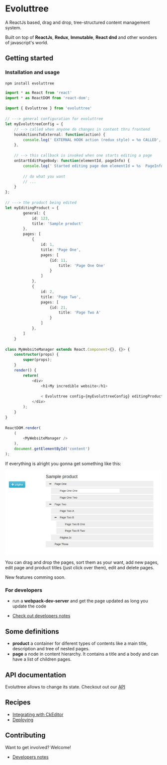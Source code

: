 # Evoluttree

A ReactJs based, drag and drop, tree-structured content management system.

Built on top of **ReactJs**, **Redux**, **Immutable**, **React dnd** and other wonders
of javascript's world.

## Getting started

### Installation and usage

```
npm install evoluttree
```


```typescript
import * as React from 'react'
import * as ReactDOM from 'react-dom';

import { Evoluttree } from 'evoluttree'

// ---> general configuration for evoluttree
let myEvoluttreeConfig = {
    // --> called when anyone do changes in content thru frontend
    hookActionsToExternal: function(action) {
        console.log(' EXTERNAL HOOK action (redux style) = %o CALLED', action);
    },

    // --> this callback is invoked when one starts editing a page
    onStartEditPageBody: function(elementId, pageInfo) {
        console.log(' Started editing page dom elementId = %s  PageInfo = %o', elementId, pageInfo );

        // do what you want
        // ...
    }
};

// ---> the product being edited
let myEditingProduct = {
        general: {
            id: 123,
            title: 'Sample product'
        },
        pages: [
            {
                id: 1,
                title: 'Page One',
                pages: [
                    {id: 11,
                        title: 'Page One One'
                    }
                ]
            },
            {
                id: 2,
                title: 'Page Two',
                pages: [
                    {id: 21,
                        title: 'Page Two A'
                    }
                ]
            },
        ]
    }

class MyWebsiteManager extends React.Component<{}, {}> {
    constructor(props) {
        super(props);
    }
    render() {
        return(
            <div>
                <h1>My incredible website</h1>

                < Evoluttree config={myEvoluttreeConfig} editingProduct={myEditingProduct}/>
            </div>
        );
    }
}

ReactDOM.render(
    (
        <MyWebsiteManager />
    ),
    document.getElementById('content')
);
```

If everything is alright you gonna get something like this:

![Sample product](./docs/images/sample-product.jpg "Sample product")

You can drag and drop the pages, sort them as your want, add new pages, edit page and product
titles (just click over them), edit and delete pages.

New features comming soon.

### For developers

- run a **webpack-dev-server** and get the page updated as long you update the code

- [Check out developers notes](./docs/developers.MD)


## Some definitions

* **product** a container for diferent types of contents like a main title, description and tree
of nested pages.
* **page** a node in content hierarchy. It contains a title and a body and can have a list
of children pages.

## API documentation

Evoluttree allows to change its state. Checkout out our [API](./docs/API.MD)


## Recipes

- [Integrating with CkEditor](./docs/ckeditor.MD)
- [Deploying](./docs/deploying.MD)


## Contributing

Want to get involved? Welcome!

- [Developers notes](./docs/developers.MD)




